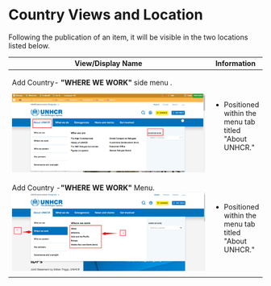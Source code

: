 # Country Views and Location

Following the publication of an item, it will be visible in the two locations listed below.

<table><thead><tr><th width="438">View/Display Name</th><th>Information</th></tr></thead><tbody><tr><td><p>Add Country- <strong>"WHERE WE WORK"</strong> side menu .</p><p><img src="../../../../.gitbook/assets/image (72).png" alt="" data-size="original"></p></td><td><p><br></p><ul><li>Positioned within the menu tab titled "About UNHCR."</li></ul><p><br></p></td></tr><tr><td>Add Country -<strong>"WHERE WE WORK"</strong> Menu.<br><img src="../../../../.gitbook/assets/image (75).png" alt=""></td><td><ul><li>Positioned within the menu tab titled "About UNHCR."</li></ul></td></tr><tr><td></td><td></td></tr></tbody></table>
